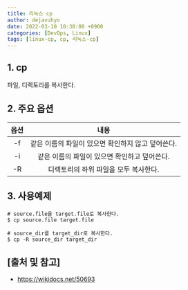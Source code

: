 ```yaml
---
title: 리눅스 cp
author: dejavuhyo
date: 2022-03-10 10:30:00 +0900
categories: [DevOps, Linux]
tags: [linux-cp, cp, 리눅스-cp]
---
```


## 1. cp
파일, 디렉토리를 복사한다.

## 2. 주요 옵션

| 옵션 | 내용 |
|:---:|:---:|
| -f | 같은 이름의 파일이 있으면 확인하지 않고 덮어쓴다. |
| -i | 같은 이름의 파일이 있으면 확인하고 덮어쓴다. |
| -R | 디렉토리의 하위 파일을 모두 복사한다. |

## 3. 사용예제

```shell
# source.file을 target.file로 복사한다.
$ cp source.file target.file

# source_dir를 target_dir로 복사한다.
$ cp -R source_dir target_dir
```

## [출처 및 참고]
* <https://wikidocs.net/50693>
